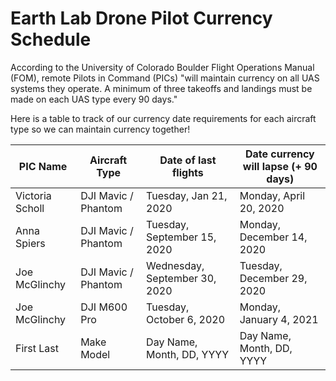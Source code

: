 # Earth Lab Drone Pilot Currency Schedule 

According to the University of Colorado Boulder Flight Operations Manual (FOM), remote Pilots in Command (PICs) "will maintain currency on all UAS systems they operate. A minimum of three takeoffs and landings must be made on each UAS type every 90 days." 

Here is a table to track of our currency date requirements for each aircraft type so we can maintain currency together! 


| PIC Name         | Aircraft Type         | Date of last flights      | Date currency will lapse  (+ 90 days) |
| ---------------- | --------------------- | ------------------------- | ------------------------------------- |
| Victoria Scholl  | DJI Mavic / Phantom   | Tuesday, Jan 21, 2020     | Monday, April 20, 2020                |
| Anna Spiers      | DJI Mavic / Phantom   | Tuesday, September 15, 2020 | Monday, December 14, 2020           |
| Joe McGlinchy    | DJI Mavic / Phantom   | Wednesday, September 30, 2020    | Tuesday, December 29, 2020     |
| Joe McGlinchy    | DJI M600 Pro          | Tuesday, October 6, 2020     | Monday, January 4, 2021            |
| First Last       | Make Model            | Day Name, Month, DD, YYYY | Day Name, Month, DD, YYYY             |
